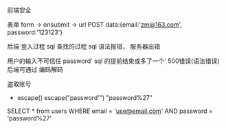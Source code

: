 前端安全

表单
form -> onsubmit -> url
POST data:{email:'zm@163.com', password:'123123'}

后端 登入过程 sql 查找的过程
sql 语法报错， 服务器出错

用户的输入不可信任
password' sql 的提前结束或多了一个' 500错误(语法错误)  
后端可通过 编码解码

盗取账号 

- escape()
  escape("password'")
  "password%27"
  
SELECT * from users
  WHERE email = 'use@email.com'
  AND password = 'password%27'